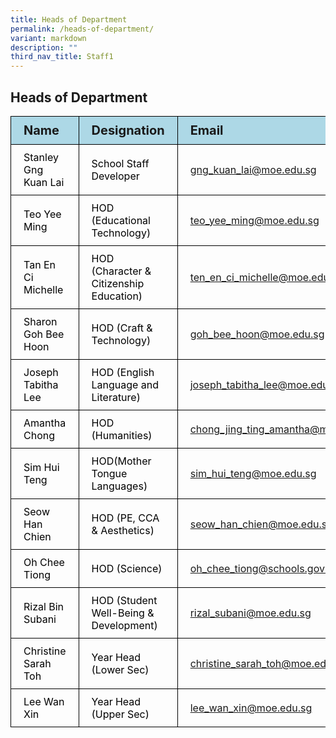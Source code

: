 ```yaml
---
title: Heads of Department
permalink: /heads-of-department/
variant: markdown
description: ""
third_nav_title: Staff1
---
```

<h2>Heads of Department</h2>
<table>
<tbody>
			<tr style="background-color: lightblue">
					<th style="font-size: 20px; border: 1px solid black;padding: 10px 20px; text-align: left;">Name</th>
					<th style="font-size: 20px; border: 1px solid black;padding: 10px 20px; text-align: left;">Designation</th>
					<th style="font-size: 20px; border: 1px solid black;padding: 10px 20px; text-align: left;">Email</th>
			</tr>
			<tr>
					<td style="color: black; font-size: 16px; border: 1px solid black;padding: 10px 20px;">Stanley Gng Kuan Lai</td>
					<td style="color: black; font-size: 16px; border: 1px solid black;padding: 10px 20px;">School Staff Developer</td>
					<td style="font-size: 16px; border: 1px solid black;padding: 10px 20px;"><a href="gng_kuan_lai@moe.edu.sg">gng_kuan_lai@moe.edu.sg</a></td>
			</tr>  
			<tr>
					<td style="color: black; font-size: 16px; border: 1px solid black;padding: 10px 20px;">Teo Yee Ming</td>
					<td style="color: black; font-size: 16px; border: 1px solid black;padding: 10px 20px;">HOD (Educational Technology)</td>
					<td style="font-size: 16px; border: 1px solid black;padding: 10px 20px;"><a href="teo_yee_ming@moe.edu.sg">teo_yee_ming@moe.edu.sg</a></td>
			</tr> 
			<tr>
					<td style="color: black; font-size: 16px; border: 1px solid black;padding: 10px 20px;">Tan En Ci Michelle</td>
					<td style="color: black; font-size: 16px; border: 1px solid black;padding: 10px 20px;">HOD (Character &amp; Citizenship Education)</td>
					<td style="font-size: 16px; border: 1px solid black;padding: 10px 20px;"><a href="ten_en_ci_michelle@moe.edu.sg">ten_en_ci_michelle@moe.edu.sg</a></td>
			</tr> 
			<tr>
					<td style="color: black; font-size: 16px; border: 1px solid black;padding: 10px 20px;">Sharon Goh Bee Hoon</td>
					<td style="color: black; font-size: 16px; border: 1px solid black;padding: 10px 20px;">HOD (Craft &amp; Technology)</td>
					<td style="font-size: 16px; border: 1px solid black;padding: 10px 20px;"><a href="goh_bee_hoon@moe.edu.sg">goh_bee_hoon@moe.edu.sg</a></td>
			</tr> 
			<tr>
					<td style="color: black; font-size: 16px; border: 1px solid black;padding: 10px 20px;">Joseph Tabitha Lee</td>
					<td style="color: black; font-size: 16px; border: 1px solid black;padding: 10px 20px;">HOD (English Language and Literature)</td>
					<td style="font-size: 16px; border: 1px solid black;padding: 10px 20px;"><a href="joseph_tabitha_lee@moe.edu.sg">joseph_tabitha_lee@moe.edu.sg</a></td>
			</tr> 
			<tr>
					<td style="color: black; font-size: 16px; border: 1px solid black;padding: 10px 20px;">Amantha Chong</td>
					<td style="color: black; font-size: 16px; border: 1px solid black;padding: 10px 20px;">HOD (Humanities)</td>
					<td style="font-size: 16px; border: 1px solid black;padding: 10px 20px;"><a href="sim_hui_teng@moe.edu.sg">chong_jing_ting_amantha@moe.edu.sg</a></td>
			</tr> 
			<tr>
					<td style="color: black; font-size: 16px; border: 1px solid black;padding: 10px 20px;">Sim Hui Teng</td>
					<td style="color: black; font-size: 16px; border: 1px solid black;padding: 10px 20px;">HOD(Mother Tongue Languages)</td>
					<td style="font-size: 16px; border: 1px solid black;padding: 10px 20px;"><a href="sim_hui_teng@moe.edu.sg">sim_hui_teng@moe.edu.sg</a></td>
			</tr> 
			<tr>
					<td style="color: black; font-size: 16px; border: 1px solid black;padding: 10px 20px;">Seow Han Chien</td>
					<td style="color: black; font-size: 16px; border: 1px solid black;padding: 10px 20px;">HOD (PE, CCA &amp; Aesthetics)</td>
					<td style="font-size: 16px; border: 1px solid black;padding: 10px 20px;"><a href="joseph_tabitha_lee@moe.edu.sg">seow_han_chien@moe.edu.sg</a></td>
			</tr>  
			<tr>
					<td style="color: black; font-size: 16px; border: 1px solid black;padding: 10px 20px;">Oh Chee Tiong</td>
					<td style="color: black; font-size: 16px; border: 1px solid black;padding: 10px 20px;">HOD (Science)</td>
					<td style="font-size: 16px; border: 1px solid black;padding: 10px 20px;"><a href="oh_chee_tiong@schools.gov.sg">oh_chee_tiong@schools.gov.sg</a></td>
			</tr> 
			<tr>
					<td style="color: black; font-size: 16px; border: 1px solid black;padding: 10px 20px;">Rizal Bin Subani</td>
					<td style="color: black; font-size: 16px; border: 1px solid black;padding: 10px 20px;">HOD (Student Well-Being &amp; Development)</td>
					<td style="font-size: 16px; border: 1px solid black;padding: 10px 20px;"><a href="rizal_subani@moe.edu.sg">rizal_subani@moe.edu.sg</a></td>
			</tr> 
			<tr>
					<td style="color: black; font-size: 16px; border: 1px solid black;padding: 10px 20px;">Christine Sarah Toh</td>
					<td style="color: black; font-size: 16px; border: 1px solid black;padding: 10px 20px;">Year Head (Lower Sec)</td>
					<td style="font-size: 16px; border: 1px solid black;padding: 10px 20px;"><a href="christine_sarah_toh@moe.edu.sg">christine_sarah_toh@moe.edu.sg</a></td>
			</tr> 
			<tr>
					<td style="color: black; font-size: 16px; border: 1px solid black;padding: 10px 20px;">Lee Wan Xin</td>
					<td style="color: black; font-size: 16px; border: 1px solid black;padding: 10px 20px;">Year Head (Upper Sec)</td>
					<td style="font-size: 16px; border: 1px solid black;padding: 10px 20px;"><a href="lee_wan_xin@moe.edu.sg">lee_wan_xin@moe.edu.sg</a></td>
			</tr> 

</tbody>
</table>